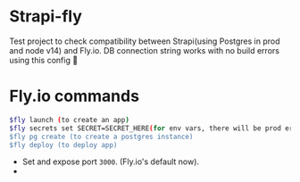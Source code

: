 # Strapi-fly

Test project to check compatibility between Strapi(using Postgres in prod and node v14) and Fly.io.
DB connection string works with no build errors using this config 🥳

# Fly.io commands

```sh
$fly launch (to create an app)
$fly secrets set SECRET=SECRET_HERE(for env vars, there will be prod errors if this is not set for Strapi's default env vars)
$fly pg create (to create a postgres instance)
$fly deploy (to deploy app)
```

- Set and expose port `3000`. (Fly.io's default now).
-
